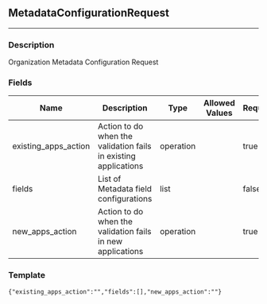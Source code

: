 ## MetadataConfigurationRequest
---
### Description
Organization Metadata Configuration Request
### Fields
| Name | Description | Type | Allowed Values | Required |
| ---- | ----------- | ---- | -------------- | -------- |
| existing_apps_action | Action to do when the validation fails in existing applications | operation |  | true |
| fields | List of Metadata field configurations | list |  | false |
| new_apps_action | Action to do when the validation fails in new applications | operation |  | true |
### Template
```
{"existing_apps_action":"","fields":[],"new_apps_action":""}
```
